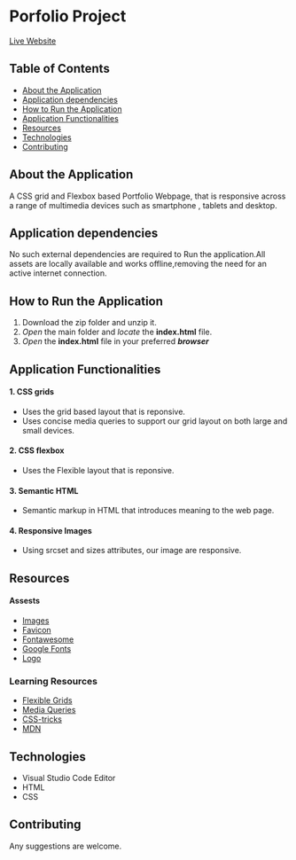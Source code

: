 # Porfolio Project

[Live Website](https://reshma-dhuldhule.netlify.com/)

## Table of Contents
* [About the Application](#about-the-application)
* [Application dependencies](#application-dependencies)
* [How to Run the Application](#how-to-run-the-application)
* [Application Functionalities](#application-functionalities)
* [Resources](#resources)
* [Technologies](#technologies)
* [Contributing](#contributing)


## About the Application

A CSS grid and Flexbox based Portfolio Webpage, that is responsive across a range of multimedia devices such as smartphone , tablets and desktop.


## Application dependencies

No such external dependencies are required to Run the application.All assets are locally available and works offline,removing the need for an active internet connection.


## How to Run the Application

 1. Download the zip folder and unzip it.
 2. _Open_ the main folder and _locate_ the **index.html** file.
 3. _Open_ the **index.html** file in your preferred **_browser_**


## Application Functionalities

#### 1. CSS grids
* Uses the grid based layout that is reponsive.
* Uses concise media queries to support our grid layout on both large and small devices.

#### 2. CSS flexbox
* Uses the Flexible layout that is reponsive.

#### 3. Semantic HTML
* Semantic markup in HTML that introduces meaning to the web page.

#### 4. Responsive Images
* Using srcset and sizes attributes, our image are responsive.


## Resources

#### Assests

* [Images](https://pixabay.com/en/)
* [Favicon](https://gauger.io/fonticon/)
* [Fontawesome](https://fontawesome.com/)
* [Google Fonts](https://fonts.google.com/)
* [Logo](https://gauger.io/fonticon/)


### Learning Resources

* [Flexible Grids](https://rachelandrew.co.uk/archives/2016/04/12/flexible-sized-grids-with-auto-fill-and-minmax/)
* [Media Queries](https://robots.thoughtbot.com/concise-media-queries-with-css-grid)
* [CSS-tricks](https://css-tricks.com/snippets/css/complete-guide-grid/)
* [MDN](https://developer.mozilla.org/en-US/docs/Web/CSS/CSS_Grid_Layout)


## Technologies

* Visual Studio Code Editor
* HTML
* CSS

## Contributing
Any suggestions are welcome.


